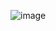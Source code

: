 ​![image](https://github.com/Jiyarathore/Leetcode/assets/96529109/5f888c01-4174-499f-a3f7-0bba4a5bbcf4)
